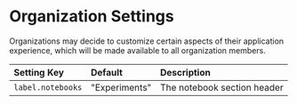 # Organization Settings

Organizations may decide to customize certain aspects of their application experience, which will be made available to all organization members.

| Setting Key       | Default       | Description                    |
| :---------------- |:------------- |:------------------------------ |
| `label.notebooks` | "Experiments" | The notebook section header    |
